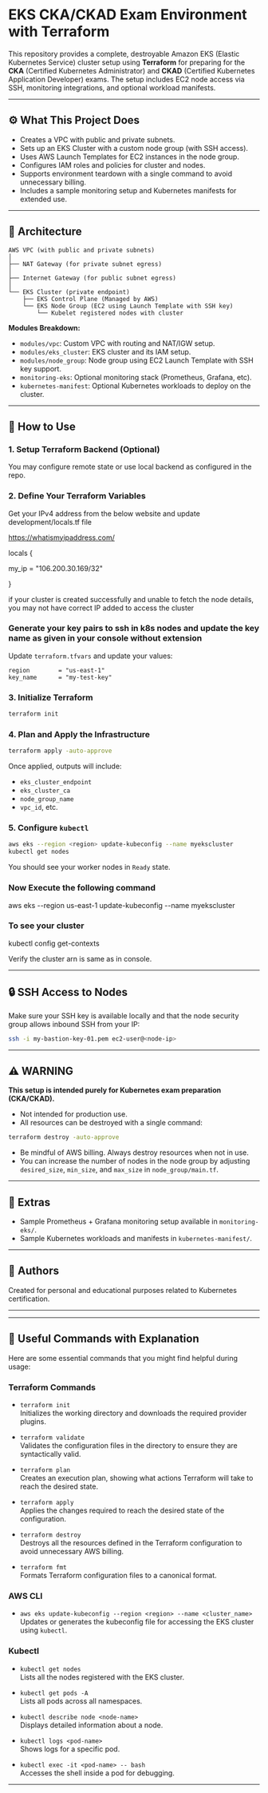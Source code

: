 
# EKS CKA/CKAD Exam Environment with Terraform

This repository provides a complete, destroyable Amazon EKS (Elastic Kubernetes Service) cluster setup using **Terraform** for preparing for the **CKA** (Certified Kubernetes Administrator) and **CKAD** (Certified Kubernetes Application Developer) exams. The setup includes EC2 node access via SSH, monitoring integrations, and optional workload manifests.

---

## ⚙️ What This Project Does

- Creates a VPC with public and private subnets.
- Sets up an EKS Cluster with a custom node group (with SSH access).
- Uses AWS Launch Templates for EC2 instances in the node group.
- Configures IAM roles and policies for cluster and nodes.
- Supports environment teardown with a single command to avoid unnecessary billing.
- Includes a sample monitoring setup and Kubernetes manifests for extended use.

---

## 📐 Architecture

```
AWS VPC (with public and private subnets)
│
├── NAT Gateway (for private subnet egress)
│
├── Internet Gateway (for public subnet egress)
│
└── EKS Cluster (private endpoint)
    ├── EKS Control Plane (Managed by AWS)
    └── EKS Node Group (EC2 using Launch Template with SSH key)
        └── Kubelet registered nodes with cluster
```

**Modules Breakdown:**

- `modules/vpc`: Custom VPC with routing and NAT/IGW setup.
- `modules/eks_cluster`: EKS cluster and its IAM setup.
- `modules/node_group`: Node group using EC2 Launch Template with SSH key support.
- `monitoring-eks`: Optional monitoring stack (Prometheus, Grafana, etc).
- `kubernetes-manifest`: Optional Kubernetes workloads to deploy on the cluster.

---

## 🚀 How to Use

### 1. Setup Terraform Backend (Optional)
You may configure remote state or use local backend as configured in the repo.

### 2. Define Your Terraform Variables

Get your IPv4 address from the below website and update development/locals.tf file

https://whatismyipaddress.com/

locals {
  
  my_ip = "106.200.30.169/32"

}

if your cluster is created successfully and unable to fetch the node details, you may not have correct IP added to access the cluster


### Generate your key pairs to ssh in k8s nodes and update the key name as given in your console without extension

Update `terraform.tfvars` and update your values:

```hcl
region        = "us-east-1"
key_name      = "my-test-key"
```

### 3. Initialize Terraform

```bash
terraform init
```

### 4. Plan and Apply the Infrastructure

```bash
terraform apply -auto-approve
```

Once applied, outputs will include:
- `eks_cluster_endpoint`
- `eks_cluster_ca`
- `node_group_name`
- `vpc_id`, etc.

### 5. Configure `kubectl`

```bash
aws eks --region <region> update-kubeconfig --name myekscluster
kubectl get nodes
```

You should see your worker nodes in `Ready` state.


### Now Execute the following command

aws eks --region us-east-1 update-kubeconfig --name myekscluster

### To see your cluster

kubectl config get-contexts

Verify the cluster arn is same as in console.


---

## 🔒 SSH Access to Nodes

Make sure your SSH key is available locally and that the node security group allows inbound SSH from your IP:

```bash
ssh -i my-bastion-key-01.pem ec2-user@<node-ip>
```


---

## ⚠️ WARNING

**This setup is intended purely for Kubernetes exam preparation (CKA/CKAD).**

- Not intended for production use.
- All resources can be destroyed with a single command:

```bash
terraform destroy -auto-approve
```

- Be mindful of AWS billing. Always destroy resources when not in use.
- You can increase the number of nodes in the node group by adjusting `desired_size`, `min_size`, and `max_size` in `node_group/main.tf`.

---

## 🧩 Extras

- Sample Prometheus + Grafana monitoring setup available in `monitoring-eks/`.
- Sample Kubernetes workloads and manifests in `kubernetes-manifest/`.

---

## 📝 Authors

Created for personal and educational purposes related to Kubernetes certification.

---


---

## 🔧 Useful Commands with Explanation

Here are some essential commands that you might find helpful during usage:

### Terraform Commands

- `terraform init`  
  Initializes the working directory and downloads the required provider plugins.

- `terraform validate`  
  Validates the configuration files in the directory to ensure they are syntactically valid.

- `terraform plan`  
  Creates an execution plan, showing what actions Terraform will take to reach the desired state.

- `terraform apply`  
  Applies the changes required to reach the desired state of the configuration.

- `terraform destroy`  
  Destroys all the resources defined in the Terraform configuration to avoid unnecessary AWS billing.

- `terraform fmt`  
  Formats Terraform configuration files to a canonical format.

### AWS CLI

- `aws eks update-kubeconfig --region <region> --name <cluster_name>`  
  Updates or generates the kubeconfig file for accessing the EKS cluster using `kubectl`.

### Kubectl

- `kubectl get nodes`  
  Lists all the nodes registered with the EKS cluster.

- `kubectl get pods -A`  
  Lists all pods across all namespaces.

- `kubectl describe node <node-name>`  
  Displays detailed information about a node.

- `kubectl logs <pod-name>`  
  Shows logs for a specific pod.

- `kubectl exec -it <pod-name> -- bash`  
  Accesses the shell inside a pod for debugging.

---

